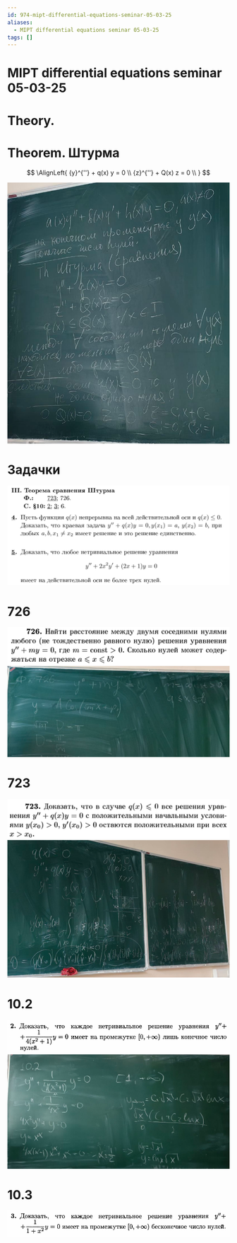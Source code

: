 ```yaml
---
id: 974-mipt-differential-equations-seminar-05-03-25
aliases:
  - MIPT differential equations seminar 05-03-25
tags: []
---
```


# MIPT differential equations seminar 05-03-25

# Theory.

# Theorem. Штурма

$$
\AlignLeft{
{y}^{''} + q(x) y = 0 \\
{z}^{''} + Q(x) z = 0 \\
}
$$

![512.png](assets/imgs/512.png)

# Задачки

![536.png](assets/imgs/536.png)

# 726

![588.png](assets/imgs/588.png)
![264.png](assets/imgs/264.png)

# 723

![640.png](assets/imgs/640.png)
![725.png](assets/imgs/725.png)

# 10.2
![549.png](assets/imgs/549.png)
![781.png](assets/imgs/781.png)

# 10.3
![891.png](assets/imgs/891.png)

